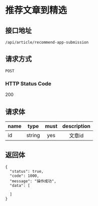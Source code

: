 # 推荐文章到精选

## 接口地址

`/api/article/recommend-app-submission`

## 请求方式

`POST`

### HTTP Status Code

200

## 请求体

| name     | type     | must     | description |
|----------|:--------:|:--------:|:--------:|
| id   | string   | yes     | 文章id |



## 返回体

```json5
{
  "status": true,
  "code": 1000,
  "message": "操作成功",
  "data": [
    
  ]
}
``` 

